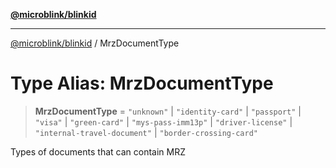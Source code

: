 [**@microblink/blinkid**](../README.md)

***

[@microblink/blinkid](../README.md) / MrzDocumentType

# Type Alias: MrzDocumentType

> **MrzDocumentType** = `"unknown"` \| `"identity-card"` \| `"passport"` \| `"visa"` \| `"green-card"` \| `"mys-pass-imm13p"` \| `"driver-license"` \| `"internal-travel-document"` \| `"border-crossing-card"`

Types of documents that can contain MRZ
